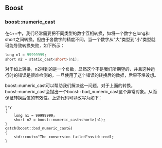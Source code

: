 ## Boost


### boost::numeric_cast
在c++中，我们经常需要把不同类型的数字互相转换，如将一个数字在long和short之间转换。但由于各数字的精度不同，当一个数字从"大"类型到"小"类型就可能导致转换失败，如下所示：

  ```c++
  long n1 = 99999999;
  short n2 = static_cast<short>(n1);
  ```
  
  对于如上转换，n2得到的是一个负数，显然这个不是我们所期望的，并且这种运行时的错误是很难检测的，一旦使用了这个错误的转换后的数据，后果不堪设想。
  
  boost::numeric_cast可以帮助我们解决这一问题，对于上面的转换，boost::numeric_cast会抛出一个boost:: bad_numeric_cast这个异常对象。从而保证转换后值的有效性。上述代码可以改写为如下：
  ```
  try
  {
      long n1 = 99999999;
      short n2 = boost::numeric_cast<short>(n1);
  }
  catch(boost::bad_numeric_cast&)
  { 
      std::cout<<"The conversion failed"<<std::endl; 
  } 
  ```

  

